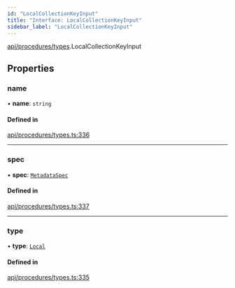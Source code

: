 ```yaml
---
id: "LocalCollectionKeyInput"
title: "Interface: LocalCollectionKeyInput"
sidebar_label: "LocalCollectionKeyInput"
---
```


[api/procedures/types](../../../../../modules/API/Procedures/Types/Types.md).LocalCollectionKeyInput

## Properties

### name

• **name**: `string`

#### Defined in

[api/procedures/types.ts:336](https://github.com/PolymeshAssociation/polymesh-sdk/blob/d4e2c127f/src/api/procedures/types.ts#L336)

___

### spec

• **spec**: [`MetadataSpec`](../../../Entities/MetadataEntry/Types/MetadataSpec/MetadataSpec.md)

#### Defined in

[api/procedures/types.ts:337](https://github.com/PolymeshAssociation/polymesh-sdk/blob/d4e2c127f/src/api/procedures/types.ts#L337)

___

### type

• **type**: [`Local`](../../../../../enums/API/Entities/MetadataEntry/Types/MetadataType/MetadataType.md#local)

#### Defined in

[api/procedures/types.ts:335](https://github.com/PolymeshAssociation/polymesh-sdk/blob/d4e2c127f/src/api/procedures/types.ts#L335)

